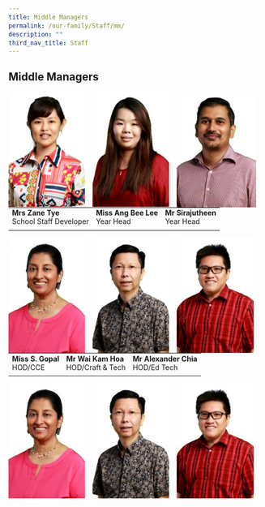 ```yaml
---
title: Middle Managers
permalink: /our-family/Staff/mm/
description: ""
third_nav_title: Staff
---
```

## Middle Managers

<img src="/images/zanetye.jpg" style="width:30%;margin-right:15px;" align = "left">
<img src="/images/angbeelee.jpg" style="width:30%;margin-right:15px;" align = "left">
<img src="/images/siraju.jpg" style="width:31%;margin-right:15px;" align = "left">

|   |   |   |
|---|---|---|
| **Mrs Zane Tye**<br>School Staff Developer  | **Miss Ang Bee Lee**<br>Year Head  |  **Mr Sirajutheen**<br>Year Head |
|   |   |   |

<img src="/images/gopal.jpg" style="width:30%;margin-right:15px;" align = "left">
<img src="/images/waikamhoa.jpg" style="width:30%;margin-right:15px;" align = "left">
<img src="/images/alexanderchia.jpg" style="width:30%;margin-right:15px;" align = "left">

|   |   |   |
|---|---|---|
| **Miss S. Gopal**<br>HOD/CCE  | **Mr Wai Kam Hoa**<br>HOD/Craft & Tech  |**Mr Alexander Chia**<br>HOD/Ed Tech|
|   |   |   |

<img src="/images/gopal.jpg" style="width:30%;margin-right:15px;" align = "left">
<img src="/images/waikamhoa.jpg" style="width:30%;margin-right:15px;" align = "left">
<img src="/images/alexanderchia.jpg" style="width:30%;margin-right:15px;" align = "left">